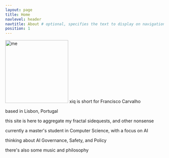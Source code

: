 ```yaml
---
layout: page
title: Home
navlevel: header
navtitle: About # optional, specifies the text to display on navigation item
position: 1
---
```

<img src="{{ site.url }}/assets/img/xiqpic.jpg" alt="me" width="200"/>
xiq is short for Francisco Carvalho

based in Lisbon, Portugal

this site is here to aggregate my fractal sidequests, and other nonsense

currently a master's student in Computer Science, with a focus on AI

thinking about AI Governance, Safety, and Policy

there's also some music and philosophy